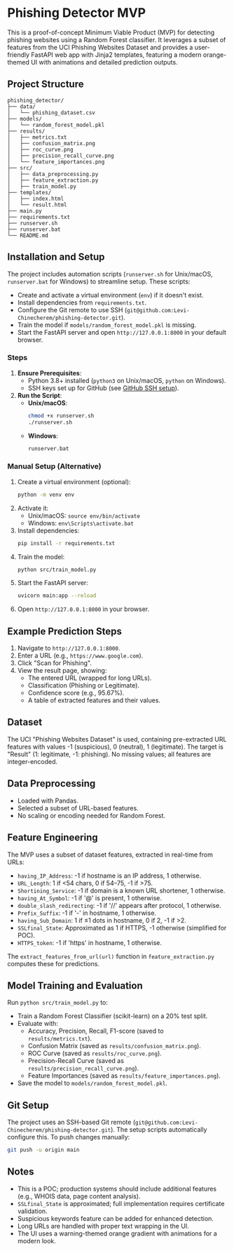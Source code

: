 # Phishing Detector MVP

This is a proof-of-concept Minimum Viable Product (MVP) for detecting phishing websites using a Random Forest classifier. It leverages a subset of features from the UCI Phishing Websites Dataset and provides a user-friendly FastAPI web app with Jinja2 templates, featuring a modern orange-themed UI with animations and detailed prediction outputs.

## Project Structure
```
phishing_detector/
├── data/
│   └── phishing_dataset.csv
├── models/
│   └── random_forest_model.pkl
├── results/
│   ├── metrics.txt
│   ├── confusion_matrix.png
│   ├── roc_curve.png
│   ├── precision_recall_curve.png
│   └── feature_importances.png
├── src/
│   ├── data_preprocessing.py
│   ├── feature_extraction.py
│   ├── train_model.py
├── templates/
│   ├── index.html
│   └── result.html
├── main.py
├── requirements.txt
├── runserver.sh
├── runserver.bat
└── README.md
```

## Installation and Setup
The project includes automation scripts (`runserver.sh` for Unix/macOS, `runserver.bat` for Windows) to streamline setup. These scripts:
- Create and activate a virtual environment (`env`) if it doesn't exist.
- Install dependencies from `requirements.txt`.
- Configure the Git remote to use SSH (`git@github.com:Levi-Chinecherem/phishing-detector.git`).
- Train the model if `models/random_forest_model.pkl` is missing.
- Start the FastAPI server and open `http://127.0.0.1:8000` in your default browser.

### Steps
1. **Ensure Prerequisites**:
   - Python 3.8+ installed (`python3` on Unix/macOS, `python` on Windows).
   - SSH keys set up for GitHub (see [GitHub SSH setup](https://docs.github.com/en/authentication/connecting-to-github-with-ssh)).
2. **Run the Script**:
   - **Unix/macOS**:
     ```bash
     chmod +x runserver.sh
     ./runserver.sh
     ```
   - **Windows**:
     ```cmd
     runserver.bat
     ```

### Manual Setup (Alternative)
1. Create a virtual environment (optional):
   ```bash
   python -m venv env
   ```
2. Activate it:
   - Unix/macOS: `source env/bin/activate`
   - Windows: `env\Scripts\activate.bat`
3. Install dependencies:
   ```bash
   pip install -r requirements.txt
   ```
4. Train the model:
   ```bash
   python src/train_model.py
   ```
5. Start the FastAPI server:
   ```bash
   uvicorn main:app --reload
   ```
6. Open `http://127.0.0.1:8000` in your browser.

## Example Prediction Steps
1. Navigate to `http://127.0.0.1:8000`.
2. Enter a URL (e.g., `https://www.google.com`).
3. Click "Scan for Phishing".
4. View the result page, showing:
   - The entered URL (wrapped for long URLs).
   - Classification (Phishing or Legitimate).
   - Confidence score (e.g., 95.67%).
   - A table of extracted features and their values.

## Dataset
The UCI "Phishing Websites Dataset" is used, containing pre-extracted URL features with values -1 (suspicious), 0 (neutral), 1 (legitimate). The target is "Result" (1: legitimate, -1: phishing). No missing values; all features are integer-encoded.

## Data Preprocessing
- Loaded with Pandas.
- Selected a subset of URL-based features.
- No scaling or encoding needed for Random Forest.

## Feature Engineering
The MVP uses a subset of dataset features, extracted in real-time from URLs:
- `having_IP_Address`: -1 if hostname is an IP address, 1 otherwise.
- `URL_Length`: 1 if <54 chars, 0 if 54–75, -1 if >75.
- `Shortining_Service`: -1 if domain is a known URL shortener, 1 otherwise.
- `having_At_Symbol`: -1 if '@' is present, 1 otherwise.
- `double_slash_redirecting`: -1 if '//' appears after protocol, 1 otherwise.
- `Prefix_Suffix`: -1 if '-' in hostname, 1 otherwise.
- `having_Sub_Domain`: 1 if ≤1 dots in hostname, 0 if 2, -1 if >2.
- `SSLfinal_State`: Approximated as 1 if HTTPS, -1 otherwise (simplified for POC).
- `HTTPS_token`: -1 if 'https' in hostname, 1 otherwise.

The `extract_features_from_url(url)` function in `feature_extraction.py` computes these for predictions.

## Model Training and Evaluation
Run `python src/train_model.py` to:
- Train a Random Forest Classifier (scikit-learn) on a 20% test split.
- Evaluate with:
  - Accuracy, Precision, Recall, F1-score (saved to `results/metrics.txt`).
  - Confusion Matrix (saved as `results/confusion_matrix.png`).
  - ROC Curve (saved as `results/roc_curve.png`).
  - Precision-Recall Curve (saved as `results/precision_recall_curve.png`).
  - Feature Importances (saved as `results/feature_importances.png`).
- Save the model to `models/random_forest_model.pkl`.

## Git Setup
The project uses an SSH-based Git remote (`git@github.com:Levi-Chinecherem/phishing-detector.git`). The setup scripts automatically configure this. To push changes manually:
```bash
git push -u origin main
```

## Notes
- This is a POC; production systems should include additional features (e.g., WHOIS data, page content analysis).
- `SSLfinal_State` is approximated; full implementation requires certificate validation.
- Suspicious keywords feature can be added for enhanced detection.
- Long URLs are handled with proper text wrapping in the UI.
- The UI uses a warning-themed orange gradient with animations for a modern look.
